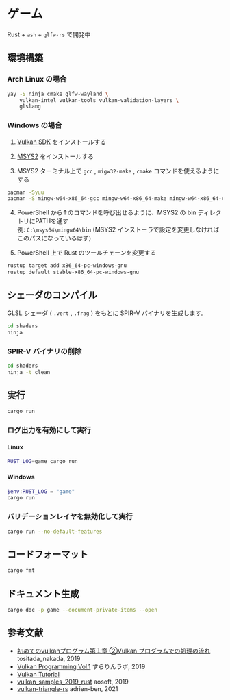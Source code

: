 # ゲーム

Rust + `ash` + `glfw-rs` で開発中

## 環境構築

### Arch Linux の場合

```bash
yay -S ninja cmake glfw-wayland \
    vulkan-intel vulkan-tools vulkan-validation-layers \
    glslang
```

### Windows の場合

1. [Vulkan SDK](https://vulkan.lunarg.com/) をインストールする

2. [MSYS2](https://www.msys2.org/) をインストールする

3. MSYS2 ターミナル上で `gcc` , `migw32-make` , `cmake` コマンドを使えるようにする

```bash
pacman -Syuu
pacman -S mingw-w64-x86_64-gcc mingw-w64-x86_64-make mingw-w64-x86_64-cmake
```

4. PowerShell から↑のコマンドを呼び出せるように、MSYS2 の bin ディレクトリにPATHを通す  
例: `C:\msys64\mingw64\bin` (MSYS2 インストーラで設定を変更しなければこのパスになっているはず)

5. PowerShell 上で Rust のツールチェーンを変更する

```powershell
rustup target add x86_64-pc-windows-gnu
rustup default stable-x86_64-pc-windows-gnu
```

## シェーダのコンパイル

GLSL シェーダ ( `.vert` , `.frag` ) をもとに SPIR-V バイナリを生成します。

```bash
cd shaders
ninja
```

### SPIR-V バイナリの削除

```bash
cd shaders
ninja -t clean
```

## 実行

```bash
cargo run
```

### ログ出力を有効にして実行

#### Linux

```bash
RUST_LOG=game cargo run
```

#### Windows

```powershell
$env:RUST_LOG = "game"
cargo run
```

### バリデーションレイヤを無効化して実行

```bash
cargo run --no-default-features
```

## コードフォーマット

```bash
cargo fmt
```

## ドキュメント生成

```bash
cargo doc -p game --document-private-items --open
```

## 参考文献

- [初めてのvulkanプログラム第１章 ②Vulkan プログラムでの処理の流れ](https://qiita.com/tositada_nakada/items/a2522fa249c61ef3b7de) tositada_nakada, 2019
- [Vulkan Programming Vol.1](https://booth.pm/ja/items/1286100) すらりんラボ, 2019
- [Vulkan Tutorial](https://vulkan-tutorial.com/)
- [vulkan_samples_2019_rust](https://github.com/aosoft/vulkan_samples_2019_rust) aosoft, 2019
- [vulkan-triangle-rs](https://github.com/adrien-ben/vulkan-triangle-rs) adrien-ben, 2021
